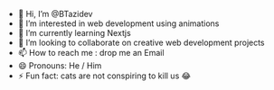 - 👋 Hi, I’m @BTazidev
- 👀 I’m interested in web development using animations
- 🌱 I’m currently learning Nextjs
- 💞️ I’m looking to collaborate on creative web development projects
- 📫 How to reach me : drop me an Email
- 😄 Pronouns: He / Him
- ⚡ Fun fact: cats are not conspiring to kill us 😂

<!---
BTazidev/BTazidev is a ✨ special ✨ repository because its `README.md` (this file) appears on your GitHub profile.
You can click the Preview link to take a look at your changes.
--->
